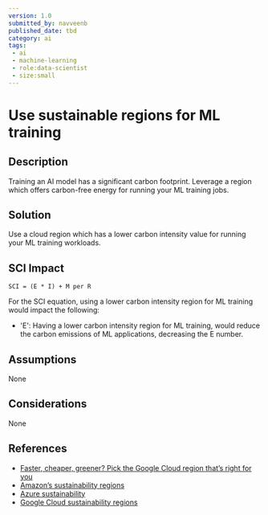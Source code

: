 ```yaml
---
version: 1.0
submitted_by: navveenb
published_date: tbd
category: ai
tags: 
 - ai
 - machine-learning
 - role:data-scientist
 - size:small
---
```


# Use sustainable regions for ML training 

## Description
Training an AI model has a significant carbon footprint. Leverage
a region which offers carbon-free energy for running your ML training jobs.


## Solution
Use a cloud region which has a lower carbon intensity value for running your ML training workloads.


## SCI Impact
`SCI = (E * I) + M per R`

For the SCI equation, using a lower carbon intensity region for ML training would impact the following:
- 'E': Having a lower carbon intensity region for ML training, would reduce the carbon emissions of ML applications, decreasing the E number.

## Assumptions
None 

## Considerations
None

## References
- [Faster, cheaper, greener? Pick the Google Cloud region that’s right for you](https://cloud.google.com/blog/topics/sustainability/google-cloud-region-picker-helps-you-make-the-green-choice)
- [Amazon’s sustainability regions](https://sustainability.aboutamazon.com/around-the-globe?energyType=true)
- [Azure sustainability](https://azure.microsoft.com/en-us/explore/global-infrastructure/sustainability/)
- [Google Cloud sustainability regions](https://cloud.google.com/sustainability/region-carbon)
